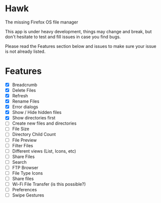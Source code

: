 # Hawk
The missing Firefox OS file manager

This app is under heavy development, things may change and break, but don't hesitate to test and fill issues in case you find bugs.

Please read the Features section below and issues to make sure your issue is not already listed.

# Features

- [x] Breadcrumb
- [x] Delete Files
- [x] Refresh
- [x] Rename Files
- [x] Error dialogs
- [x] Show / Hide hidden files
- [x] Show directories first
- [ ] Create new files and directories
- [ ] File Size
- [ ] Directory Child Count
- [ ] File Preview
- [ ] Filter Files
- [ ] Different views (List, Icons, etc)
- [ ] Share Files
- [ ] Search
- [ ] FTP Browser
- [ ] File Type Icons
- [ ] Share files
- [ ] Wi-Fi File Transfer (is this possible?)
- [ ] Preferences
- [ ] Swipe Gestures
